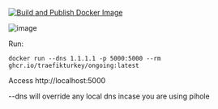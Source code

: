 [![Build and Publish Docker Image](https://github.com/traefikturkey/ongoing/actions/workflows/docker-publish.yml/badge.svg)](https://github.com/traefikturkey/ongoing/actions/workflows/docker-publish.yml)

![image](https://github.com/traefikturkey/ongoing/assets/219478/00fef29e-3024-475b-b6b0-0c7fb0f2e983)

Run:
```
docker run --dns 1.1.1.1 -p 5000:5000 --rm ghcr.io/traefikturkey/ongoing:latest
```
Access http://localhost:5000

--dns will override any local dns incase you are using pihole
